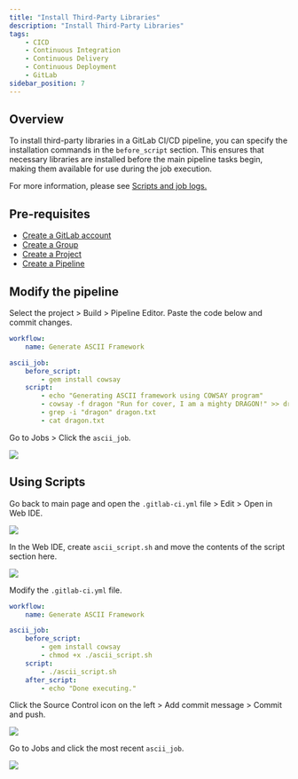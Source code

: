 ```yaml
---
title: "Install Third-Party Libraries"
description: "Install Third-Party Libraries"
tags: 
    - CICD
    - Continuous Integration
    - Continuous Delivery
    - Continuous Deployment
    - GitLab
sidebar_position: 7
---
```




## Overview

To install third-party libraries in a GitLab CI/CD pipeline, you can specify the installation commands in the `before_script` section. This ensures that necessary libraries are installed before the main pipeline tasks begin, making them available for use during the job execution.

For more information, please see [Scripts and job logs.](https://docs.gitlab.com/ee/ci/yaml/script.html#set-a-default-before_script-or-after_script-for-all-jobs)

## Pre-requisites 

- [Create a GitLab account](/docs/017-Version-Control-and-CICD/010-GitLab-Notes/001-GitLab-CICD.md#create-a-gitlab-account)
- [Create a Group](/docs/017-Version-Control-and-CICD/010-GitLab-Notes/001-GitLab-CICD.md#groups)
- [Create a Project](/docs/017-Version-Control-and-CICD/010-GitLab-Notes/001-GitLab-CICD.md#projects)
- [Create a Pipeline](/docs/017-Version-Control-and-CICD/010-GitLab-Notes/003-Pipelines.md#creating-a-pipeline)

## Modify the pipeline

Select the project > Build > Pipeline Editor. Paste the code below and commit changes.

```yaml
workflow:
    name: Generate ASCII Framework 

ascii_job:
    before_script:
        - gem install cowsay
    script:
        - echo "Generating ASCII framework using COWSAY program"
        - cowsay -f dragon "Run for cover, I am a mighty DRAGON!" >> dragon.txt
        - grep -i "dragon" dragon.txt 
        - cat dragon.txt
```

Go to Jobs > Click the `ascii_job`.

![](/img/docs/12082024-gitlab-ascii-job.png)

## Using Scripts

Go back to main page and open the `.gitlab-ci.yml` file > Edit > Open in Web IDE.

![](/img/docs/12082024-gitlab-ascii-job-edit-in-web-ide.png)

In the Web IDE, create `ascii_script.sh` and move the contents of the script section here.

![](/img/docs/12082024-gitlab-ascii-job-edit-in-web-ide-add-script.png)

Modify the `.gitlab-ci.yml` file.

```yaml
workflow:
    name: Generate ASCII Framework 

ascii_job:
    before_script:
        - gem install cowsay
        - chmod +x ./ascii_script.sh
    script:
        - ./ascii_script.sh
    after_script:
        - echo "Done executing."
```

Click the Source Control icon on the left > Add commit message > Commit and push. 

![](/img/docs/12082024-gitlab-ascii-job-edit-in-web-ide-add-script-commit-4.png)

Go to Jobs and click the most recent `ascii_job`.

![](/img/docs/12082024-gitlab-ascii-job-edit-in-web-ide-add-script-commit-4-passed.png)